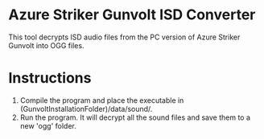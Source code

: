 # Azure Striker Gunvolt ISD Converter
This tool decrypts ISD audio files from the PC version of Azure Striker Gunvolt into OGG files.

# Instructions
1. Compile the program and place the executable in (GunvoltInstallationFolder)/data/sound/.
2. Run the program. It will decrypt all the sound files and save them to a new 'ogg' folder.
